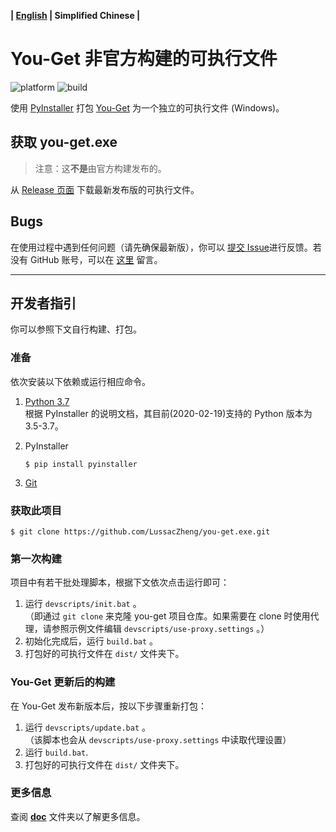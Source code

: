 **| [English](README.md) | Simplified Chinese |**

# You-Get 非官方构建的可执行文件

![platform](https://img.shields.io/badge/platform-windows-brightgreen)
![build](https://img.shields.io/badge/build-200219-blue)

使用 [PyInstaller](https://github.com/pyinstaller/pyinstaller) 打包 [You-Get](https://github.com/soimort/you-get) 为一个独立的可执行文件 (Windows)。

## 获取 you-get.exe

> 注意：这**不是**由官方构建发布的。

从 [Release 页面](https://github.com/LussacZheng/you-get.exe/releases) 下载最新发布版的可执行文件。

## Bugs

在使用过程中遇到任何问题（请先确保最新版），你可以 [提交 Issue](https://github.com/LussacZheng/you-get.exe/issues)进行反馈。若没有 GitHub 账号，可以在 [这里](https://blog.lussac.net/archives/315/) 留言。

---

## 开发者指引

你可以参照下文自行构建、打包。

### 准备

依次安装以下依赖或运行相应命令。

1. [Python 3.7](https://www.python.org/downloads/windows/)  
   根据 PyInstaller 的说明文档，其目前(2020-02-19)支持的 Python 版本为 3.5-3.7。

2. PyInstaller  
   ```shell
   $ pip install pyinstaller
   ```
3. [Git](https://git-scm.com/) 

### 获取此项目

```shell
$ git clone https://github.com/LussacZheng/you-get.exe.git
```

### 第一次构建

项目中有若干批处理脚本，根据下文依次点击运行即可：

1. 运行 `devscripts/init.bat` 。  
   （即通过 `git clone` 来克隆 you-get 项目仓库。如果需要在 clone 时使用代理，请参照示例文件编辑 `devscripts/use-proxy.settings` 。）
2. 初始化完成后，运行 `build.bat` 。
3. 打包好的可执行文件在 `dist/` 文件夹下。
   
### You-Get 更新后的构建

在 You-Get 发布新版本后，按以下步骤重新打包：

1. 运行 `devscripts/update.bat` 。  
   （该脚本也会从 `devscripts/use-proxy.settings` 中读取代理设置）
2. 运行 `build.bat`.
3. 打包好的可执行文件在 `dist/` 文件夹下。

### 更多信息

查阅 [**doc**](https://github.com/LussacZheng/you-get.exe/tree/master/doc) 文件夹以了解更多信息。

